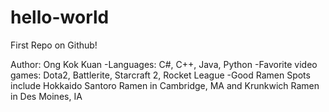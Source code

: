 # hello-world
First Repo on Github!

Author: Ong Kok Kuan
-Languages: C#, C++, Java, Python
-Favorite video games: Dota2, Battlerite, Starcraft 2, Rocket League
-Good Ramen Spots include Hokkaido Santoro Ramen in Cambridge, MA and Krunkwich Ramen in Des Moines, IA
